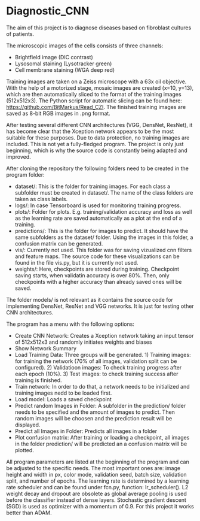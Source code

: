 # Diagnostic_CNN

The aim of this project is to diagnose diseases based on fibroblast cultures of patients. 

The microscopic images of the cells consists of three channels:
- Brightfield image (DIC contrast)
- Lysosomal staining (Lysotracker green)
- Cell membrane staining (WGA deep red)

Training images are taken on a Zeiss microscope with a 63x oil objective. With the help of a motorized stage, mosaic images are created (x=10, y=13), which are then automatically sliced to the format of the training images (512x512x3). The Python script for automatic slicing can be found here: https://github.com/BitMarkus/Read_CZI. The finished training images are saved as 8-bit RGB images in .png format.

After testing several different CNN architectures (VGG, DensNet, ResNet), it has become clear that the Xception network appears to be the most suitable for these purposes. Due to data protection, no training images are included. This is not yet a fully-fledged program. The project is only just beginning, which is why the source code is constantly being adapted and improved.

After cloning the repository the following folders need to be created in the program folder:
- dataset/: This is the folder for training images. For each class a subfolder must be created in dataset/. The name of the class folders are taken as class labels.
- logs/: In case Tensorboard is used for monitoring training progress.
- plots/: Folder for plots. E.g. training/validation accuracy and loss as well as the learning rate are saved automatically as a plot at the end of a training.
- predictions/: This is the folder for images to predict. It should have the same subfolders as the dataset/ folder. Using the images in this folder, a confusion matrix can be generated.
- vis/: Currently not used. This folder was for saving vizualized cnn filters and feature maps. The source code for these visualizations can be found in the file vis.py, but it is currently not used.
- weights/: Here, checkpoints are stored during training. Checkpoint saving starts, when validatin accuracy is over 80%. Then, only checkpoints with a higher accuracy than already saved ones will be saved.

The folder models/ is not relevant as it contains the source code for implementing DensNet, ResNet and VGG networks. It is just for testing other CNN architectures.

The program has a menu with the following options:
- Create CNN Network: Creates a Xception network taking an input tensor of 512x512x3 and randomly initiates weights and biases
- Show Network Summary
- Load Training Data: Three groups will be generated. 1) Training images: for training the network (70% of all images, validation split can be configured). 2) Validatioon images: To check training progress after each epoch (10%). 3) Test images: to check training success after training is finished.
- Train network: In order to do that, a network needs to be initialized and training images nedd to be loaded first.
- Load model: Loads a saved checkpoint
- Predict random Images in Folder: A subfolder in the prediction/ folder needs to be specified and the amount of images to predict. Then random images will be choosen and the prediction result will be displayed.
- Predict all Images in Folder: Predicts all images in a folder
- Plot confusion matrix: After training or loading a checkpoint, all images in the folder prediction/ will be predicted an a confusion matrix will be plotted.

All program parameters are listed at the beginning of the program and can be adjusted to the specific needs. The most important ones are: image height and width in px, color mode, validation seed, batch size, validation split, and number of epochs. The learning rate is determined by a learning rate scheduler and can be found under fcn.py, function: lr_scheduler(). L2 weight decay and dropout are obsolete as global average pooling is used before the classifier instead of dense layers. Stochastic gradient descent (SGD) is used as optimizer with a momentum of 0.9. For this project it works better than ADAM.